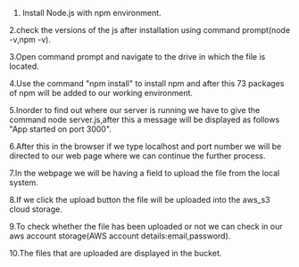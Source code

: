 1. Install Node.js with npm environment.

2.check the versions of the js after installation using command prompt(node -v,npm -v).

3.Open command prompt and navigate to the drive in which the file is located.

4.Use the command "npm install" to install npm and after this 73 packages of npm will be added to our working environment.

5.Inorder to find out where our server is running we have to give the command node server.js,after this a message will be displayed as follows 
"App started on port 3000".

6.After this in the browser if we type localhost and port number we will be directed to our web page where we can continue the further process.

7.In the webpage we will be having a field to upload the file from the local system.

8.If we click the upload button the file will be uploaded into the aws_s3 cloud storage.

9.To check whether the file has been uploaded or not we can check in our aws account storage(AWS account details:email,password).
  
10.The files that are uploaded are displayed in the bucket.
